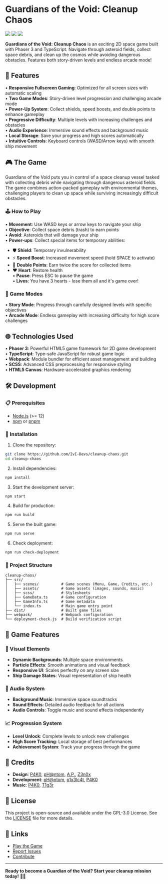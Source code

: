 # Guardians of the Void: Cleanup Chaos

![](https://img.shields.io/github/last-commit/lvl-Devs/cleanup-chaos?&style=for-the-badge&color=8272a4&logoColor=D9E0EE&labelColor=292324)
![](https://img.shields.io/github/stars/lvl-Devs/cleanup-chaos?style=for-the-badge&logo=polestar&color=FFB1C8&logoColor=D9E0EE&labelColor=292324)
![](https://img.shields.io/github/repo-size/lvl-Devs/cleanup-chaos?color=CAC992&label=SIZE&logo=files&style=for-the-badge&logoColor=D9E0EE&labelColor=292324)

**Guardians of the Void: Cleanup Chaos** is an exciting 2D space game built with Phaser 3 and TypeScript. Navigate through asteroid fields, collect space debris, and clean up the cosmos while avoiding dangerous obstacles. Features both story-driven levels and endless arcade mode!

## 🚀 Features

• **Responsive Fullscreen Gaming**: Optimized for all screen sizes with automatic scaling  
• **Two Game Modes**: Story-driven level progression and challenging arcade mode  
• **Power-Up System**: Collect shields, speed boosts, and double points to enhance gameplay  
• **Progressive Difficulty**: Multiple levels with increasing challenges and obstacles  
• **Audio Experience**: Immersive sound effects and background music  
• **Local Storage**: Save your progress and high scores automatically  
• **Intuitive Controls**: Keyboard controls (WASD/Arrow keys) with smooth ship movement  

## 🎮 The Game

Guardians of the Void puts you in control of a space cleanup vessel tasked with collecting debris while navigating through dangerous asteroid fields. The game combines action-packed gameplay with environmental themes, challenging players to clean up space while surviving increasingly difficult obstacles.

### 🕹️ How to Play

• **Movement**: Use WASD keys or arrow keys to navigate your ship  
• **Objective**: Collect space debris (trash) to earn points  
• **Avoid**: Asteroids that will damage your ship  
• **Power-ups**: Collect special items for temporary abilities:
  - 🛡️ **Shield**: Temporary invulnerability  
  - ⚡ **Speed Boost**: Increased movement speed (hold SPACE to activate)  
  - 💎 **Double Points**: Earn twice the score for collected items  
  - ❤️ **Heart**: Restore health  
• **Pause**: Press ESC to pause the game  
• **Lives**: You have 3 hearts - lose them all and it's game over!  

### 🎯 Game Modes

• **Story Mode**: Progress through carefully designed levels with specific objectives  
• **Arcade Mode**: Endless gameplay with increasing difficulty for high score challenges  

## 🌐 Technologies Used

• **Phaser 3**: Powerful HTML5 game framework for 2D game development  
• **TypeScript**: Type-safe JavaScript for robust game logic  
• **Webpack**: Module bundler for efficient asset management and building  
• **SCSS**: Advanced CSS preprocessing for responsive styling  
• **HTML5 Canvas**: Hardware-accelerated graphics rendering  

## 🛠️ Development

### 📋 Prerequisites

- [Node.js](https://nodejs.org/) (>= 12)
- [npm](https://www.npmjs.com/) or [pnpm](https://pnpm.io/)

### 🔧 Installation

1. Clone the repository:
```bash
git clone https://github.com/IvI-Devs/cleanup-chaos.git
cd cleanup-chaos
```

2. Install dependencies:
```bash
npm install
```

3. Start the development server:
```bash
npm start
```

4. Build for production:
```bash
npm run build
```

5. Serve the built game:
```bash
npm run serve
```

6. Check deployment:
```bash
npm run check-deployment
```

### 📁 Project Structure

```
cleanup-chaos/
├── src/
│   ├── scenes/          # Game scenes (Menu, Game, Credits, etc.)
│   ├── assets/          # Game assets (images, sounds, music)
│   ├── scss/            # Stylesheets
│   ├── GameData.ts      # Game configuration
│   ├── GameInfo.ts      # Game metadata
│   └── index.ts         # Main game entry point
├── dist/                # Built game files
├── webpack/             # Webpack configuration
└── deployment-check.js  # Build verification script
```

## 🎯 Game Features

### 🎨 Visual Elements
- **Dynamic Backgrounds**: Multiple space environments
- **Particle Effects**: Smooth animations and visual feedback
- **Responsive UI**: Scales perfectly on any screen size
- **Ship Damage States**: Visual representation of ship health

### 🎵 Audio System
- **Background Music**: Immersive space soundtracks
- **Sound Effects**: Detailed audio feedback for all actions
- **Audio Controls**: Toggle music and sound effects independently

### 📈 Progression System
- **Level Unlock**: Complete levels to unlock new challenges
- **High Score Tracking**: Local storage of best performances
- **Achievement System**: Track your progress through the game

## 👥 Credits

- **Design**: [P4K0](https://github.com/Pako3549), [pH@ntom](https://github.com/antodeev), [A.P.](https://youtu.be/xvFZjo5PgG0?si=ZXlZYL7QkCGWbESW), [Z3n0x](https://github.com/Zenox19)
- **Development**: [pH@ntom](https://github.com/antodeev), [p1x3lc4t](https://github.com/gkkconan), [P4K0](https://github.com/Pako3549)
- **Music**: [P4K0](https://github.com/Pako3549), [T1g3r](https://github.com/Luigirau)

## 📄 License

This project is open-source and available under the GPL-3.0 License. See the [LICENSE](LICENSE) file for more details.

## 🔗 Links

- [Play the Game](https://lvl-devs.itch.io/cleanup-chaos)
- [Report Issues](https://github.com/lvl-Devs/cleanup-chaos/issues)
- [Contribute](https://github.com/lvl-Devs/cleanup-chaos/pulls)

---

**Ready to become a Guardian of the Void? Start your cleanup mission today!** 🚀✨
